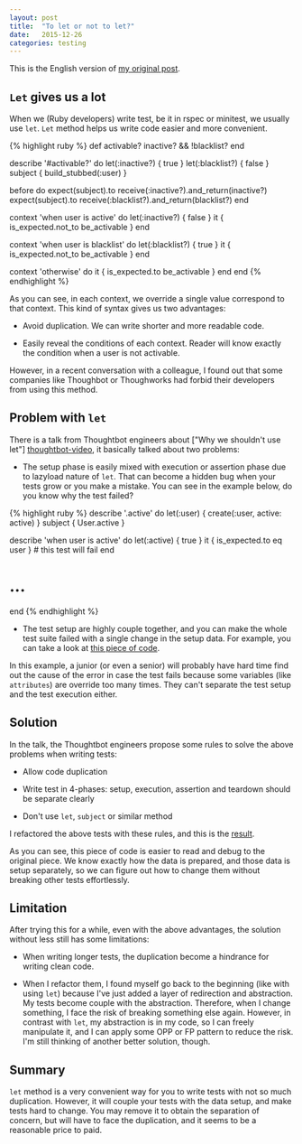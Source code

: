 ```yaml
---
layout: post
title:  "To let or not to let?"
date:   2015-12-26
categories: testing
---
```


This is the English version of [my original post][original-kipalog-post].

## `Let` gives us a lot

When we (Ruby developers) write test, be it in rspec or minitest, we usually
use `let`. `Let` method helps us write code easier and more convenient.

{% highlight ruby %}
def activable?
  inactive? && !blacklist?
end

describe '#activable?' do
  let(:inactive?) { true }
  let(:blacklist?) { false }
  subject { build_stubbed(:user) }

  before do
    expect(subject).to receive(:inactive?).and_return(inactive?)
    expect(subject).to receive(:blacklist?).and_return(blacklist?)
  end

  context 'when user is active' do
    let(:inactive?) { false }
    it { is_expected.not_to be_activable }
  end

  context 'when user is blacklist' do
    let(:blacklist?) { true }
    it { is_expected.not_to be_activable }
  end

  context 'otherwise' do
    it { is_expected.to be_activable }
  end
end
{% endhighlight %}

As you can see, in each context, we override a single value correspond to that
context. This kind of syntax gives us two advantages:

- Avoid duplication. We can write shorter and more readable code.

- Easily reveal the conditions of each context. Reader will know exactly the
  condition when a user is not activable.

However, in a recent conversation with a colleague, I found out that some
companies like Thoughbot or Thoughworks had forbid their developers from using
this method.

## Problem with `let`

There is a talk from Thoughtbot engineers about ["Why we shouldn't use let"]
[thoughtbot-video], it basically talked about two
problems:

- The setup phase is easily mixed with execution or assertion phase due to lazyload
  nature of `let`. That can become a hidden bug when your tests grow or you make
  a mistake. You can see in the example below, do you know why the test failed?

{% highlight ruby %}
describe '.active' do
  let(:user) { create(:user, active: active) }
  subject { User.active }

  describe 'when user is active' do
    let(:active) { true }
    it { is_expected.to eq user } # this test will fail
  end

  # ...
end
{% endhighlight %}

- The test setup are highly couple together, and you can make the whole test
  suite failed with a single change in the setup data. For example, you can take
  a look at [this piece of
  code][example-with-let].

In this example, a junior (or even a senior) will probably have hard time find
out the cause of the error in case the test fails because some variables (like
`attributes`) are override too many times. They can't separate the test setup and
the test execution either.

## Solution

In the talk, the Thoughtbot engineers propose some rules to solve the above
problems when writing tests:

- Allow code duplication

- Write test in 4-phases: setup, execution, assertion and teardown should be
  separate clearly

- Don't use `let`, `subject` or similar method

I refactored the above tests with these rules, and this is the
[result][example-without-let].

As you can see, this piece of code is easier to read and debug to the original
piece. We know exactly how the data is prepared, and those data is setup
separately, so we can figure out how to change them without breaking other tests
effortlessly.

## Limitation

After trying this for a while, even with the above advantages, the solution
without less still has some limitations:

- When writing longer tests, the duplication become a hindrance for writing
  clean code.

- When I refactor them, I found myself go back to the beginning (like with using
  `let`) because I've just added a layer of redirection and abstraction. My
tests become couple with the abstraction. Therefore, when I change something, I
face the risk of breaking something else again.
However, in contrast with `let`, my abstraction is in my code, so I can freely manipulate it,
and I can apply some OPP or FP pattern to reduce the risk. I'm still thinking of
another better solution, though.

## Summary

`let` method is a very convenient way for you to write tests with not so much
duplication. However, it will couple your tests with the data setup, and make
tests hard to change. You may remove it to obtain the separation of concern, but
will have to face the duplication, and it seems to be a reasonable price to
paid.

[original-kipalog-post]: http://kipalog.com/posts/DUNG-LET-HAY-KHONG
[thoughtbot-video]: https://upcase.com/videos/rspec-best-practices
[example-with-let]: https://gist.github.com/hieuk09/a31e8f8c5fcdd2d7e9bf#file-acceptance_use_let_spec-rb
[example-without-let]: https://gist.github.com/hieuk09/a31e8f8c5fcdd2d7e9bf#file-acceptance_no_let_spec-rb
